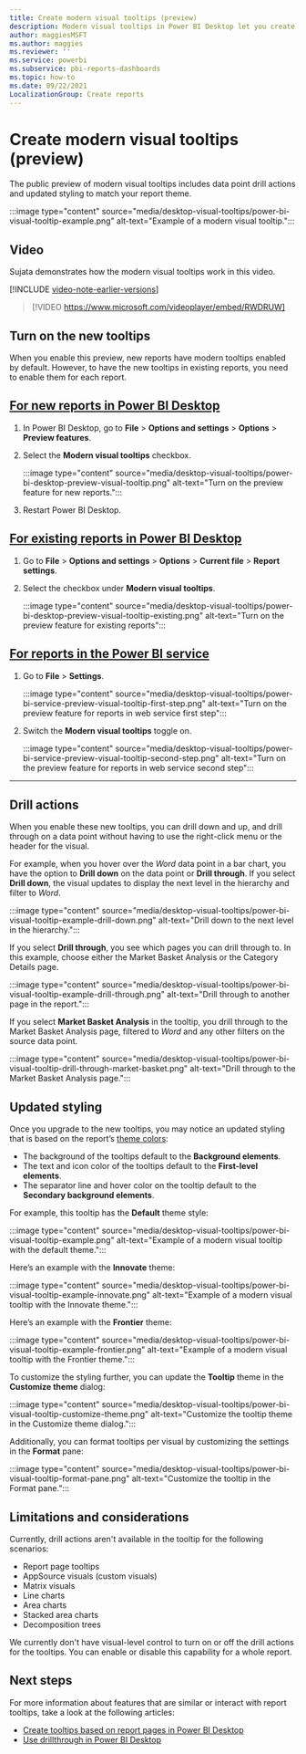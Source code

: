 ```yaml
---
title: Create modern visual tooltips (preview)
description: Modern visual tooltips in Power BI Desktop let you create rich hover-based tooltips for visuals in your reports.
author: maggiesMSFT
ms.author: maggies
ms.reviewer: ''
ms.service: powerbi
ms.subservice: pbi-reports-dashboards
ms.topic: how-to
ms.date: 09/22/2021
LocalizationGroup: Create reports
---
```


# Create modern visual tooltips (preview)

The public preview of modern visual tooltips includes data point drill actions and updated styling to match your report theme.

:::image type="content" source="media/desktop-visual-tooltips/power-bi-visual-tooltip-example.png" alt-text="Example of a modern visual tooltip.":::

## Video

Sujata demonstrates how the modern visual tooltips work in this video.

[!INCLUDE [video-note-earlier-versions](../includes/video-note-earlier-versions.md)]

> [!VIDEO https://www.microsoft.com/videoplayer/embed/RWDRUW]

## Turn on the new tooltips

When you enable this preview, new reports have modern tooltips enabled by default. However, to have the new tooltips in existing reports, you need to enable them for each report.

## [For new reports in Power BI Desktop](#tab/desktop-new)

1. In Power BI Desktop, go to **File** > **Options and settings** > **Options** > **Preview features**.
1. Select the **Modern visual tooltips** checkbox.

    :::image type="content" source="media/desktop-visual-tooltips/power-bi-desktop-preview-visual-tooltip.png" alt-text="Turn on the preview feature for new reports.":::

1. Restart Power BI Desktop.

## [For existing reports in Power BI Desktop](#tab/desktop-existing)

1. Go to **File** > **Options and settings** > **Options** > **Current file** > **Report settings**.
1. Select the checkbox under **Modern visual tooltips**.  

    :::image type="content" source="media/desktop-visual-tooltips/power-bi-desktop-preview-visual-tooltip-existing.png" alt-text="Turn on the preview feature for existing reports":::

## [For reports in the Power BI service](#tab/web)

1. Go to **File** > **Settings**.

    :::image type="content" source="media/desktop-visual-tooltips/power-bi-service-preview-visual-tooltip-first-step.png" alt-text="Turn on the preview feature for reports in web service first step":::

1. Switch the **Modern visual tooltips** toggle on.  

    :::image type="content" source="media/desktop-visual-tooltips/power-bi-service-preview-visual-tooltip-second-step.png" alt-text="Turn on the preview feature for reports in web service second step":::

---

## Drill actions

When you enable these new tooltips, you can drill down and up, and drill through on a data point without having to use the right-click menu or the header for the visual.  

For example, when you hover over the *Word* data point in a bar chart, you have the option to **Drill down** on the data point or **Drill through**. If you select **Drill down**, the visual updates to display the next level in the hierarchy and filter to *Word*.

:::image type="content" source="media/desktop-visual-tooltips/power-bi-visual-tooltip-example-drill-down.png" alt-text="Drill down to the next level in the hierarchy.":::

If you select **Drill through**, you see which pages you can drill through to. In this example, choose either the Market Basket Analysis or the Category Details page.

:::image type="content" source="media/desktop-visual-tooltips/power-bi-visual-tooltip-example-drill-through.png" alt-text="Drill through to another page in the report.":::

If you select **Market Basket Analysis** in the tooltip, you drill through to the Market Basket Analysis page, filtered to *Word* and any other filters on the source data point.

:::image type="content" source="media/desktop-visual-tooltips/power-bi-visual-tooltip-drill-through-market-basket.png" alt-text="Drill through to the Market Basket Analysis page.":::

## Updated styling

Once you upgrade to the new tooltips, you may notice an updated styling that is based on the report’s [theme colors](desktop-report-themes.md#setting-structural-colors):

- The background of the tooltips default to the **Background elements**.
- The text and icon color of the tooltips default to the **First-level elements**.
- The separator line and hover color on the tooltip default to the **Secondary background elements**.

For example, this tooltip has the **Default** theme style:  

:::image type="content" source="media/desktop-visual-tooltips/power-bi-visual-tooltip-example.png" alt-text="Example of a modern visual tooltip with the default theme.":::

Here’s an example with the **Innovate** theme:  

:::image type="content" source="media/desktop-visual-tooltips/power-bi-visual-tooltip-example-innovate.png" alt-text="Example of a modern visual tooltip with the Innovate theme.":::

Here’s an example with the **Frontier** theme:  

:::image type="content" source="media/desktop-visual-tooltips/power-bi-visual-tooltip-example-frontier.png" alt-text="Example of a modern visual tooltip with the Frontier theme.":::

To customize the styling further, you can update the **Tooltip** theme in the **Customize theme** dialog:

:::image type="content" source="media/desktop-visual-tooltips/power-bi-visual-tooltip-customize-theme.png" alt-text="Customize the tooltip theme in the Customize theme dialog.":::

Additionally, you can format tooltips per visual by customizing the settings in the **Format** pane:

:::image type="content" source="media/desktop-visual-tooltips/power-bi-visual-tooltip-format-pane.png" alt-text="Customize the tooltip in the Format pane.":::

## Limitations and considerations

Currently, drill actions aren't available in the tooltip for the following scenarios:

- Report page tooltips
- AppSource visuals (custom visuals)
- Matrix visuals
- Line charts
- Area charts
- Stacked area charts
- Decomposition trees

We currently don't have visual-level control to turn on or off the drill actions for the tooltips. You can enable or disable this capability for a whole report.

## Next steps

For more information about features that are similar or interact with report tooltips, take a look at the following articles:

* [Create tooltips based on report pages in Power BI Desktop](desktop-tooltips.md)
* [Use drillthrough in Power BI Desktop](desktop-drillthrough.md)

